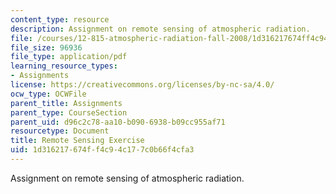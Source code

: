 ```yaml
---
content_type: resource
description: Assignment on remote sensing of atmospheric radiation.
file: /courses/12-815-atmospheric-radiation-fall-2008/1d316217674ff4c94c177c0b66f4cfa3_remote_sens_exer.pdf
file_size: 96936
file_type: application/pdf
learning_resource_types:
- Assignments
license: https://creativecommons.org/licenses/by-nc-sa/4.0/
ocw_type: OCWFile
parent_title: Assignments
parent_type: CourseSection
parent_uid: d96c2c78-aa10-b090-6938-b09cc955af71
resourcetype: Document
title: Remote Sensing Exercise
uid: 1d316217-674f-f4c9-4c17-7c0b66f4cfa3
---
```

Assignment on remote sensing of atmospheric radiation.